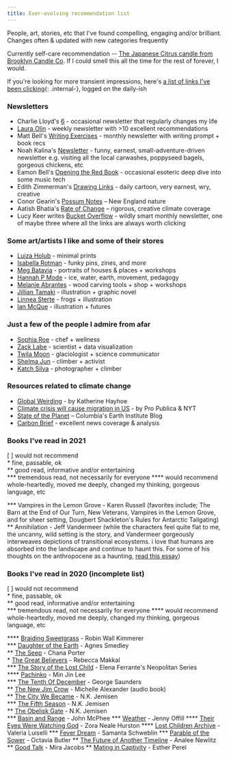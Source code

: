 ```yaml
---
title: Ever-evolving recommendation list
---
```


People, art, stories, etc that I've found compelling, engaging and/or brilliant. Changes often & updated with new categories frequently

Currently self-care recommendation -- [The Japanese Citrus candle from Brooklyn Candle Co](https://brooklyncandlestudio.com/collections/bestsellers/products/japanese-citrus-minimalist-candle). If I could smell this all the time for the rest of forever, I would.

If you're looking for more transient impressions, here's [a list of links I've been clicking](/lookedattoday.md){: .internal-}, logged on the daily-ish

### Newsletters

+ Charlie Lloyd's [6](https://tinyletter.com/vruba) - occasional newsletter that regularly changes my life
+ [Laura Olin](https://tumblr.us12.list-manage.com/subscribe?u=8014320de9941eaab79e8a1ce&id=a6274aff24) - weekly newsletter with >10 excellent recommendations
+ Matt Bell's [Writing Exercises](https://mattbell.substack.com/) - monthly newsletter with writing prompt + book recs
+ Noah Kalina's [Newsletter](https://mailchi.mp/6068da7c609b/noahkalina) - funny, earnest, small-adventure-driven newsletter e.g. visiting all the local carwashes, poppyseed bagels, gorgeous chickens, etc 
+ Eamon Bell's [Opening the Red Book](https://tinyletter.com/redbook) - occasional esoteric deep dive into some music tech
+ Edith Zimmerman's [Drawing Links](https://drawinglinks.substack.com/) - daily cartoon, very earnest, wry, creative
+ Conor Gearin's [Possum Notes](https://possumnotes.substack.com/) – New England nature
+ Aatish Bhatia's [Rate of Change](https://rateofchange.substack.com/) – rigorous, creative climate coverage
+ Lucy Keer writes [Bucket Overflow](https://bucketoverflow.substack.com/people/2409499-lucy-keer) - wildly smart monthly newsletter, one of maybe three where all the links are always worth clicking

### Some art/artists I like and some of their stores

+ [Luiza Holub](https://www.instagram.com/luizaholub/) - minimal prints
+ [Isabella Rotman](https://www.isabellarotman.com/store) - funky pins, zines, and more
+ [Meg Batavia](https://www.lettersaligned.com/) - portraits of houses & places + workshops
+ [Hannah P Mode](http://www.hannahpmode.com/) - ice, water, earth, movement, pedagogy
+ [Melanie Abrantes](http://www.melanieabrantes.com/) - wood carving tools + shop + workshops
+ [Jillian Tamaki](https://www.instagram.com/jilliantamaki/) - illustration + graphic novel
+ [Linnea Sterte](https://www.inprnt.com/gallery/turndecassette/) - frogs + illustration
+ [Ian McQue](https://twitter.com/ianmcque) - illustration + futures

### Just a few of the people I admire from afar

+ [Sophia Roe](https://www.instagram.com/sophia_roe/) - chef + wellness
+ [Zack Labe](https://twitter.com/ZLabe) - scientist + data visualization
+ [Twila Moon](https://twitter.com/twilamoon) - glaciologist + science communicator
+ [Shelma Jun](https://www.instagram.com/shelmatic/) - climber + activist
+ [Katch Silva](https://www.instagram.com/katchsilva/) - photographer + climber

### Resources related to climate change

+ [Global Weirding](https://www.youtube.com/channel/UCi6RkdaEqgRVKi3AzidF4ow) - by Katherine Hayhoe
+ [Climate crisis will cause migration in US](https://projects.propublica.org/climate-migration/) - by Pro Publica & NYT
+ [State of the Planet](https://blogs.ei.columbia.edu/) – Columbia's Earth Institute Blog
+ [Carbon Brief](https://www.carbonbrief.org/) - excellent news coverage & analysis

### Books I've read in 2021
[   ]   would not recommend  
\* fine, passable, ok  
\*\* good read, informative and/or entertaining  
\*\*\* tremendous read, not necessarily for everyone
\*\*\*\* would recommend whole-heartedly, moved me deeply, changed my thinking, gorgeous language, etc 

\*\*\* Vampires in the Lemon Grove - Karen Russell (favorites include; The Barn at the End of Our Turn, New Veterans, Vampires in the Lemon Grove, and for sheer setting, Dougbert Shackleton's Rules for Antarctic Tailgating)
\*\* Annihilation - Jeff Vandermeer (while the characters feel quite flat to me, the uncanny, wild setting is the story, and Vandermeer gorgeously interweaves depictions of transitional ecosystems. i love that humans are absorbed into the landscape and continue to haunt this. For some of his thoughts on the anthropocene as a haunting, [read this essay](https://environmentalcritique.wordpress.com/2016/07/07/hauntings-in-the-anthropocene/)) 

### Books I've read in 2020 (incomplete list)

[   ]   would not recommend  
\* fine, passable, ok  
\*\* good read, informative and/or entertaining  
\*\*\* tremendous read, not necessarily for everyone
\*\*\*\* would recommend whole-heartedly, moved me deeply, changed my thinking, gorgeous language, etc  

\*\*\*\*   [Braiding Sweetgrass](https://bookshop.org/books/braiding-sweetgrass/9781571313560) - Robin Wall Kimmerer  
\*\*\*      [Daughter of the Earth](https://bookshop.org/books/daughter-of-earth/9781936932788) - Agnes Smedley  
\*\*         [The Seep](https://bookshop.org/books/the-seep-9781641290869/9781641290869) - Chana Porter  
\*            [The Great Believers](https://bookshop.org/books/the-great-believers/9780735223530) - Rebecca Makkal  
\*\*\*      [The Story of the Lost Child](https://bookshop.org/books/the-story-of-the-lost-child-9781609452865/9781609452865) - Elena Ferrante's Neopolitan Series  
\*\*\*\*   [Pachinko](https://bookshop.org/books/pachinko-national-book-award-finalist/9781455563920) - Min Jin Lee  
\*\*\*      [The Tenth Of December](https://bookshop.org/books/tenth-of-december-stories/9780812984255) - George Saunders  
\*\*         [The New Jim Crow](https://bookshop.org/books/the-new-jim-crow-mass-incarceration-in-the-age-of-colorblindness-anniversary/9781620971932) - Michelle Alexander (audio book)  
\*\*         [The City We Became](https://bookshop.org/books/the-city-we-became/9780316509848) - N.K. Jemisen  
\*\*\*      [The Fifth Season](https://bookshop.org/books/the-fifth-season/9780316229296) - N.K. Jemisen  
\*\*         [The Obelisk Gate](https://bookshop.org/books/the-obelisk-gate/9780316229265) - N.K. Jemisen  
\*\*\*      [Basin and Range](https://bookshop.org/books/basin-and-range/9780374516901) - John McPhee
\*\*\*      [Weather](https://bookshop.org/books/weather-9780385351102/9780385351102) - Jenny Offill
\*\*\*\*  [Their Eyes Were Watching God](https://bookshop.org/books/their-eyes-were-watching-god/9780061120060) - Zora Neale Hurston
\*\*\*\* [Lost Children Archive](https://www.bookculture.com/book/9780525436461) - Valeria Luiselli
\*\*\* [Fever Dream](https://bookshop.org/books/fever-dream-9781683244042/9780399184604) - Samanta Schweblin 
\*\*\* [Parable of the Sower](https://bookshop.org/books/parable-of-the-sower/9781538732182) - Octavia Butler
\*\* [The Future of Another Timeline](https://bookshop.org/books/the-future-of-another-timeline/9780765392107) - Analee Newlitz
\*\* [Good Talk](https://bookshop.org/books/good-talk-a-memoir-in-conversations/9780399589065) - Mira Jacobs
\*\* [Mating in Captivity](https://bookshop.org/books/mating-in-captivity-unlocking-erotic-intelligence/9780060753641) - Esther Perel

[//]: # (Software and hardware I regularly use)

[//]: # (Recent articles or blogs of interest I've come across)



